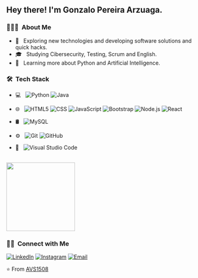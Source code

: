 

<h2> Hey there! I'm Gonzalo Pereira Arzuaga.</h2>

<h3> 👨🏻‍💻 &nbsp;About Me </h3>

- 🤔 &nbsp; Exploring new technologies and developing software solutions and quick hacks.
- 🎓 &nbsp; Studying Cibersecurity, Testing, Scrum and English.
- 🌱 &nbsp; Learning more about Python and Artificial Intelligence.


<h3> 🛠 &nbsp;Tech Stack</h3>

- 💻 &nbsp;
  ![Python](https://img.shields.io/badge/-Python-333333?style=flat&logo=python)
  ![Java](https://img.shields.io/badge/-Java-333333?style=flat&logo=Java&logoColor=007396)
  
- 🌐 &nbsp;
  ![HTML5](https://img.shields.io/badge/-HTML5-333333?style=flat&logo=HTML5)
  ![CSS](https://img.shields.io/badge/-CSS-333333?style=flat&logo=CSS3&logoColor=1572B6)
  ![JavaScript](https://img.shields.io/badge/-JavaScript-333333?style=flat&logo=javascript)
  ![Bootstrap](https://img.shields.io/badge/-Bootstrap-333333?style=flat&logo=bootstrap&logoColor=563D7C)
  ![Node.js](https://img.shields.io/badge/-Node.js-333333?style=flat&logo=node.js)
  ![React](https://img.shields.io/badge/-React-333333?style=flat&logo=react)
- 🛢 &nbsp;
  ![MySQL](https://img.shields.io/badge/-MySQL-333333?style=flat&logo=mysql)
 
- ⚙️ &nbsp;
  ![Git](https://img.shields.io/badge/-Git-333333?style=flat&logo=git)
  ![GitHub](https://img.shields.io/badge/-GitHub-333333?style=flat&logo=github)


- 🔧 &nbsp;
  ![Visual Studio Code](https://img.shields.io/badge/-Visual%20Studio%20Code-333333?style=flat&logo=visual-studio-code&logoColor=007ACC)
  
  
 
<br/>

<a href="https://github.com/gonza-1993">

  <img height="180em" src="https://github-readme-stats.vercel.app/api/top-langs/?username=gonza-1993&theme=buefy&layout=compact" />
</a>

<br/>

<h3> 🤝🏻 &nbsp;Connect with Me </h3>

<p align="center">

<a href="https://www.linkedin.com/in/gonzalopereiraarzuaga/"><img alt="LinkedIn" src="https://img.shields.io/badge/LinkedIn-Gonzalo_Pereira_Arzuaga-blue?style=flat-square&logo=linkedin"></a>
<a href="https://www.instagram.com/gonzalo.pereiraarzuaga/"><img alt="Instagram" src="https://img.shields.io/badge/Instagram-gonzalo.pereiraarzuaga-blue?style=flat-square&logo=instagram"></a>
<a href="mailto:gonzalo_pereira1@hotmail.com"><img alt="Email" src="https://img.shields.io/badge/Email-gonzalo_pereira1@hotmail.com-blue?style=flat-square&logo=gmail"></a>
</p>

⭐️ From [AVS1508](https://github.com/AVS1508)

